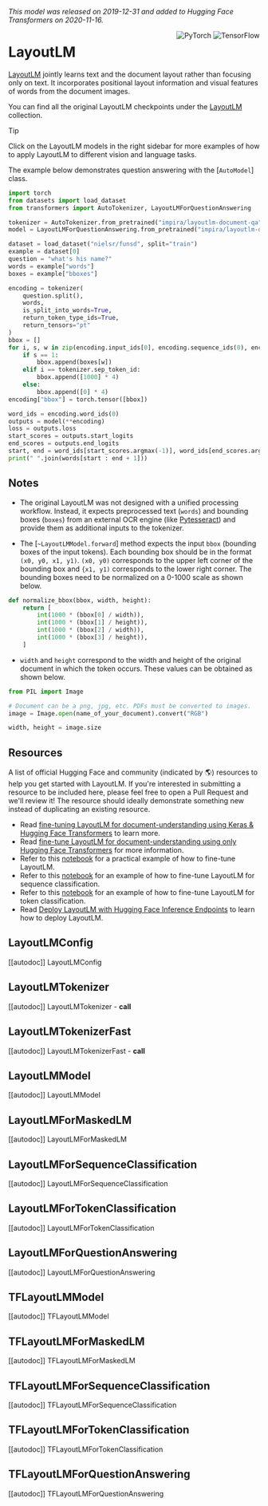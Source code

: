 <!--Copyright 2025 The HuggingFace Team. All rights reserved.

Licensed under the Apache License, Version 2.0 (the "License"); you may not use this file except in compliance with
the License. You may obtain a copy of the License at

http://www.apache.org/licenses/LICENSE-2.0

Unless required by applicable law or agreed to in writing, software distributed under the License is distributed on
an "AS IS" BASIS, WITHOUT WARRANTIES OR CONDITIONS OF ANY KIND, either express or implied. See the License for the
specific language governing permissions and limitations under the License.

⚠️ Note that this file is in Markdown but contain specific syntax for our doc-builder (similar to MDX) that may not be
rendered properly in your Markdown viewer.

-->
*This model was released on 2019-12-31 and added to Hugging Face Transformers on 2020-11-16.*

<div style="float: right;">
    <div class="flex flex-wrap space-x-1">
        <img alt="PyTorch" src="https://img.shields.io/badge/PyTorch-DE3412?style=flat&logo=pytorch&logoColor=white">
        <img alt="TensorFlow" src="https://img.shields.io/badge/TensorFlow-FF6F00?style=flat&logo=tensorflow&logoColor=white">
    </div>
</div>

# LayoutLM

[LayoutLM](https://huggingface.co/papers/1912.13318) jointly learns text and the document layout rather than focusing only on text. It incorporates positional layout information and visual features of words from the document images.

You can find all the original LayoutLM checkpoints under the [LayoutLM](https://huggingface.co/collections/microsoft/layoutlm-6564539601de72cb631d0902) collection.

> [!TIP]
> Click on the LayoutLM models in the right sidebar for more examples of how to apply LayoutLM to different vision and language tasks.

The example below demonstrates question answering with the [`AutoModel`] class. 

<hfoptions>
<hfoption id="AutoModel">

```py
import torch  
from datasets import load_dataset  
from transformers import AutoTokenizer, LayoutLMForQuestionAnswering  

tokenizer = AutoTokenizer.from_pretrained("impira/layoutlm-document-qa", add_prefix_space=True)  
model = LayoutLMForQuestionAnswering.from_pretrained("impira/layoutlm-document-qa", torch_dtype=torch.float16)  

dataset = load_dataset("nielsr/funsd", split="train")  
example = dataset[0]  
question = "what's his name?"  
words = example["words"]  
boxes = example["bboxes"]  

encoding = tokenizer(  
    question.split(), 
    words, 
    is_split_into_words=True, 
    return_token_type_ids=True, 
    return_tensors="pt"  
)  
bbox = []  
for i, s, w in zip(encoding.input_ids[0], encoding.sequence_ids(0), encoding.word_ids(0)):  
    if s == 1:  
        bbox.append(boxes[w])  
    elif i == tokenizer.sep_token_id:  
        bbox.append([1000] * 4)  
    else:  
        bbox.append([0] * 4)  
encoding["bbox"] = torch.tensor([bbox])  

word_ids = encoding.word_ids(0)  
outputs = model(**encoding)  
loss = outputs.loss  
start_scores = outputs.start_logits  
end_scores = outputs.end_logits  
start, end = word_ids[start_scores.argmax(-1)], word_ids[end_scores.argmax(-1)]  
print(" ".join(words[start : end + 1]))  
```

</hfoption>
</hfoptions>

## Notes

- The original LayoutLM was not designed with a unified processing workflow. Instead, it expects preprocessed text (`words`) and bounding boxes (`boxes`) from an external OCR engine (like [Pytesseract](https://pypi.org/project/pytesseract/)) and provide them as additional inputs to the tokenizer. 

- The [`~LayoutLMModel.forward`] method expects the input `bbox` (bounding boxes of the input tokens). Each bounding box should be in the format `(x0, y0, x1, y1)`.  `(x0, y0)` corresponds to the upper left corner of the bounding box and `{x1, y1)` corresponds to the lower right corner. The bounding boxes need to be normalized on a 0-1000 scale as shown below.

```python
def normalize_bbox(bbox, width, height):
    return [
        int(1000 * (bbox[0] / width)),
        int(1000 * (bbox[1] / height)),
        int(1000 * (bbox[2] / width)),
        int(1000 * (bbox[3] / height)),
    ]
```

- `width` and `height` correspond to the width and height of the original document in which the token occurs. These values can be obtained as shown below.

```python
from PIL import Image

# Document can be a png, jpg, etc. PDFs must be converted to images.
image = Image.open(name_of_your_document).convert("RGB")

width, height = image.size
```

## Resources

A list of official Hugging Face and community (indicated by 🌎) resources to help you get started with LayoutLM. If you're interested in submitting a resource to be included here, please feel free to open a Pull Request and we'll review it! The resource should ideally demonstrate something new instead of duplicating an existing resource.

- Read [fine-tuning LayoutLM for document-understanding using Keras & Hugging Face Transformers](https://www.philschmid.de/fine-tuning-layoutlm-keras) to learn more.  
- Read [fine-tune LayoutLM for document-understanding using only Hugging Face Transformers](https://www.philschmid.de/fine-tuning-layoutlm) for more information.  
- Refer to this [notebook](https://colab.research.google.com/github/NielsRogge/Transformers-Tutorials/blob/master/LayoutLM/Add_image_embeddings_to_LayoutLM.ipynb) for a practical example of how to fine-tune LayoutLM.  
- Refer to this [notebook](https://colab.research.google.com/github/NielsRogge/Transformers-Tutorials/blob/master/LayoutLM/Fine_tuning_LayoutLMForSequenceClassification_on_RVL_CDIP.ipynb) for an example of how to fine-tune LayoutLM for sequence classification.  
- Refer to this [notebook](https://github.com/NielsRogge/Transformers-Tutorials/blob/master/LayoutLM/Fine_tuning_LayoutLMForTokenClassification_on_FUNSD.ipynb) for an example of how to fine-tune LayoutLM for token classification.  
- Read [Deploy LayoutLM with Hugging Face Inference Endpoints](https://www.philschmid.de/inference-endpoints-layoutlm) to learn how to deploy LayoutLM.  


## LayoutLMConfig

[[autodoc]] LayoutLMConfig

## LayoutLMTokenizer

[[autodoc]] LayoutLMTokenizer
    - __call__

## LayoutLMTokenizerFast

[[autodoc]] LayoutLMTokenizerFast
    - __call__

<frameworkcontent>
<pt>

## LayoutLMModel

[[autodoc]] LayoutLMModel

## LayoutLMForMaskedLM

[[autodoc]] LayoutLMForMaskedLM

## LayoutLMForSequenceClassification

[[autodoc]] LayoutLMForSequenceClassification

## LayoutLMForTokenClassification

[[autodoc]] LayoutLMForTokenClassification

## LayoutLMForQuestionAnswering

[[autodoc]] LayoutLMForQuestionAnswering

</pt>
<tf>

## TFLayoutLMModel

[[autodoc]] TFLayoutLMModel

## TFLayoutLMForMaskedLM

[[autodoc]] TFLayoutLMForMaskedLM

## TFLayoutLMForSequenceClassification

[[autodoc]] TFLayoutLMForSequenceClassification

## TFLayoutLMForTokenClassification

[[autodoc]] TFLayoutLMForTokenClassification

## TFLayoutLMForQuestionAnswering

[[autodoc]] TFLayoutLMForQuestionAnswering

</tf>
</frameworkcontent>
